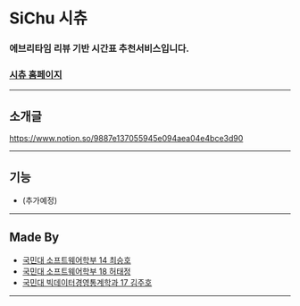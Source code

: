 # SiChu 시츄
### 에브리타임 리뷰 기반 시간표 추천서비스입니다.

### [시츄 홈페이지](http://www.sichu.mooo.com)

---

## 소개글

https://www.notion.so/9887e137055945e094aea04e4bce3d90

---

## 기능

- (추가예정)

---

## Made By

- [국민대 소프트웨어학부 14 최승호](https://github.com/smothly)
- [국민대 소프트웨어학부 18 허태정](https://github.com/aqudi)
- [국민대 빅데이터경영통계학과 17 김주호](https://github.com/jhtobigs)

---

